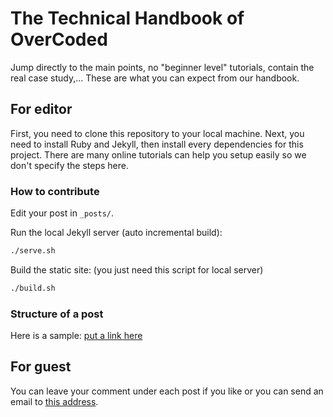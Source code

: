 # The Technical Handbook of OverCoded
Jump directly to the main points, no "beginner level" tutorials, contain the real case study,... These are what you can expect from our handbook. 

## For editor
First, you need to clone this repository to your local machine. Next, you need to install Ruby and Jekyll, then install every dependencies for this project. There are many online tutorials can help you setup easily so we don't specify the steps here.

### How to contribute
Edit your post in `_posts/`.

Run the local Jekyll server (auto incremental build):
```bash
./serve.sh
```

Build the static site: (you just need this script for local server)
```bash
./build.sh
```

### Structure of a post
Here is a sample: [put a link here]()


## For guest
You can leave your comment under each post if you like or you can send an email to [this address](overcodedzz@gmail.com).